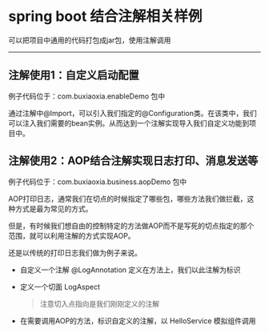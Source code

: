 # spring boot 结合注解相关样例

可以把项目中通用的代码打包成jar包，使用注解调用

---

## 注解使用1：自定义启动配置

例子代码位于：com.buxiaoxia.enableDemo 包中

通过注解中@Import，可以引入我们指定的@Configuration类。在该类中，我们可以注入我们需要的bean实例。从而达到一个注解实现导入我们自定义功能到项目中。

## 注解使用2：AOP结合注解实现日志打印、消息发送等

例子代码位于：com.buxiaoxia.business.aopDemo 包中

AOP打印日志，通常我们在切点的时候指定了哪些包，哪些方法我们做拦截，这种方式是最为常见的方式。

但是，有时候我们想自由的控制特定的方法做AOP而不是写死的切点指定的那个范围，就可以利用注解的方式实现AOP。

还是以传统的打印日志我们做为例子来说。

* 自定义一个注解 @LogAnnotation 定义在方法上，我们以此注解为标识

* 定义一个切面 LogAspect 

    > 注意切入点指向是我们刚刚定义的注解

* 在需要调用AOP的方法，标识自定义的注解，以 HelloService 模拟组件调用
    
